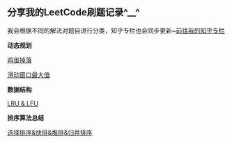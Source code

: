 ## 分享我的LeetCode刷题记录^__^
我会根据不同的解法对题目进行分类，知乎专栏也会同步更新~[前往我的知乎专栏](https://zhuanlan.zhihu.com/c_1187843464115523584)

**动态规划**

[鸡蛋掉落](https://github.com/chenyiwei00/LeetCode/blob/master/887%E9%B8%A1%E8%9B%8B%E6%8E%89%E8%90%BD.md)

[滑动窗口最大值](https://github.com/chenyiwei00/LeetCode/blob/master/%08%E6%BB%91%E5%8A%A8%E7%AA%97%E5%8F%A3%E6%9C%80%E5%A4%A7%E5%80%BC.md)

**数据结构**

[LRU & LFU](https://github.com/chenyiwei00/LeetCode/blob/master/LRU%20%26%20LFU.md)

**排序算法总结**

[选择排序&快排&堆排&归并排序](https://github.com/chenyiwei00/LeetCode/blob/master/%E9%80%89%E6%8B%A9%E6%8E%92%E5%BA%8F%26%E5%BF%AB%E6%8E%92%26%E5%A0%86%E6%8E%92%26%E5%BD%92%E5%B9%B6%E6%8E%92%E5%BA%8F.md)
